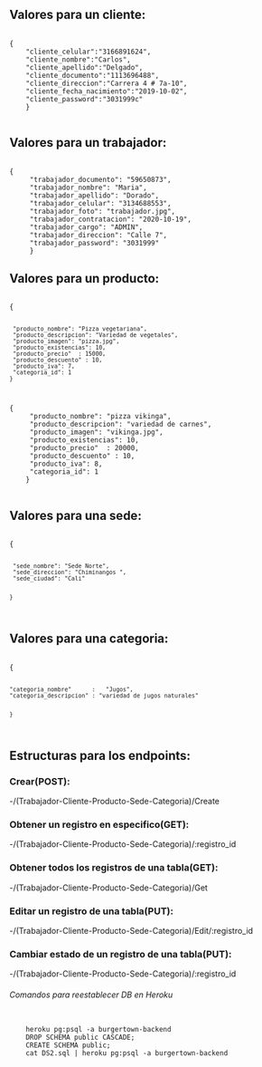 
## Valores para un cliente:

<code>
{
    "cliente_celular":"3166891624",
    "cliente_nombre":"Carlos",
    "cliente_apellido":"Delgado",
    "cliente_documento":"1113696488",
    "cliente_direccion":"Carrera 4 # 7a-10",
    "cliente_fecha_nacimiento":"2019-10-02",
    "cliente_password":"3031999c"
    }  

</code>



## Valores para un trabajador:
<code> 
{
     "trabajador_documento": "59650873",
     "trabajador_nombre": "Maria",
     "trabajador_apellido": "Dorado",
     "trabajador_celular": "3134688553",
     "trabajador_foto": "trabajador.jpg",
     "trabajador_contratacion": "2020-10-19",
     "trabajador_cargo": "ADMIN",
     "trabajador_direccion": "Calle 7",
     "trabajador_password": "3031999"
     }
</code>

## Valores para un producto:

<code>
{
     
     "producto_nombre": "Pizza vegetariana",
     "producto_descripcion": "Variedad de vegetales",
     "producto_imagen": "pizza.jpg",
     "producto_existencias": 10,
     "producto_precio"  : 15000,
     "producto_descuento" : 10,
     "producto_iva": 7,
     "categoria_id": 1
    }  
 </code>
 
 <code>   
{
     "producto_nombre": "pizza vikinga",
     "producto_descripcion": "variedad de carnes",
     "producto_imagen": "vikinga.jpg",
     "producto_existencias": 10,
     "producto_precio"  : 20000,
     "producto_descuento" : 10,
     "producto_iva": 8,
     "categoria_id": 1
    }  

</code>

## Valores para una sede:
<code> 
{

     "sede_nombre": "Sede Norte",
     "sede_direccion": "Chiminangos ",
     "sede_ciudad": "Cali"
 

    }  
</code>

## Valores para una categoria:
<code>
{
	
	"categoria_nombre"		:   "Jugos",
	"categoria_descripcion" : "variedad de jugos naturales"
	
 
    }  
</code>

## Estructuras para los endpoints:

### Crear(POST):
-/(Trabajador-Cliente-Producto-Sede-Categoria)/Create

### Obtener un registro en especifico(GET):
-/(Trabajador-Cliente-Producto-Sede-Categoria)/:registro_id

### Obtener todos los registros de una tabla(GET):
-/(Trabajador-Cliente-Producto-Sede-Categoria)/Get

### Editar un registro de una tabla(PUT):
-/(Trabajador-Cliente-Producto-Sede-Categoria)/Edit/:registro_id

### Cambiar estado de un registro de una tabla(PUT):
-/(Trabajador-Cliente-Producto-Sede-Categoria)/:registro_id

###### Comandos para reestablecer DB en Heroku
<code>
	heroku pg:psql -a burgertown-backend
	DROP SCHEMA public CASCADE;
	CREATE SCHEMA public;
	cat DS2.sql | heroku pg:psql -a burgertown-backend
</code>
